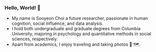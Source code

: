 ### Hello, World! 👋
- My name is Sooyeon Choi a future researcher, passionate in human cognition, social influence, and data analysis.
- I hold both undergraduate and graduate degrees from Columbia University, majoring in psychology and quantitative methods in social sciences, respectively. 
- Apart from academics, I enjoy traveling and taking photos 📸 🗺.
<!--
**soochl/soochl** is a ✨ _special_ ✨ repository because its `README.md` (this file) appears on your GitHub profile.

Here are some ideas to get you started:

- 🔭 I’m currently working on ...
- 🌱 I’m currently learning ...
- 👯 I’m looking to collaborate on ...
- 🤔 I’m looking for help with ...
- 💬 Ask me about ...
- 📫 How to reach me: ...
- 😄 Pronouns: ...
- ⚡ Fun fact: ...
-->
